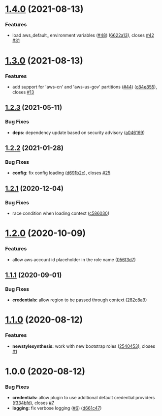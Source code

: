 # [1.4.0](https://github.com/aws-samples/cdk-assume-role-credential-plugin/compare/v1.3.0...v1.4.0) (2021-08-13)


### Features

* load aws_default_ environment variables ([#48](https://github.com/aws-samples/cdk-assume-role-credential-plugin/issues/48)) ([6622a13](https://github.com/aws-samples/cdk-assume-role-credential-plugin/commit/6622a13c5a951ecea9f6f6e863e397098dbd262e)), closes [#42](https://github.com/aws-samples/cdk-assume-role-credential-plugin/issues/42) [#31](https://github.com/aws-samples/cdk-assume-role-credential-plugin/issues/31)

# [1.3.0](https://github.com/aws-samples/cdk-assume-role-credential-plugin/compare/v1.2.3...v1.3.0) (2021-08-13)


### Features

* add support for 'aws-cn' and 'aws-us-gov' partitions ([#44](https://github.com/aws-samples/cdk-assume-role-credential-plugin/issues/44)) ([c84e855](https://github.com/aws-samples/cdk-assume-role-credential-plugin/commit/c84e85590aeef880341861669b226194142a6664)), closes [#13](https://github.com/aws-samples/cdk-assume-role-credential-plugin/issues/13)

## [1.2.3](https://github.com/aws-samples/cdk-assume-role-credential-plugin/compare/v1.2.2...v1.2.3) (2021-05-11)


### Bug Fixes

* **deps:** dependency update based on security advisory ([a046169](https://github.com/aws-samples/cdk-assume-role-credential-plugin/commit/a046169b62df9b86215652b86249644dabb70074))

## [1.2.2](https://github.com/aws-samples/cdk-assume-role-credential-plugin/compare/v1.2.1...v1.2.2) (2021-01-28)


### Bug Fixes

* **config:** fix config loading ([d691b2c](https://github.com/aws-samples/cdk-assume-role-credential-plugin/commit/d691b2c16f0b1d62d269e486c4b8a238aef330c1)), closes [#25](https://github.com/aws-samples/cdk-assume-role-credential-plugin/issues/25)

## [1.2.1](https://github.com/aws-samples/cdk-assume-role-credential-plugin/compare/v1.2.0...v1.2.1) (2020-12-04)


### Bug Fixes

* race condition when loading context ([c586030](https://github.com/aws-samples/cdk-assume-role-credential-plugin/commit/c586030fcb5e93b88d315073ea43b90ddc0785c5))

# [1.2.0](https://github.com/aws-samples/cdk-assume-role-credential-plugin/compare/v1.1.1...v1.2.0) (2020-10-09)


### Features

* allow aws account id placeholder in the role name ([056f3d7](https://github.com/aws-samples/cdk-assume-role-credential-plugin/commit/056f3d70c9f2b046d44ba29dcc1e17c51fe653d6))

## [1.1.1](https://github.com/aws-samples/cdk-assume-role-credential-plugin/compare/v1.1.0...v1.1.1) (2020-09-01)


### Bug Fixes

* **credentials:** allow region to be passed through context ([282c8a9](https://github.com/aws-samples/cdk-assume-role-credential-plugin/commit/282c8a92148fcecfe1eb2a204237611ff3df8437))

# [1.1.0](https://github.com/aws-samples/cdk-assume-role-credential-plugin/compare/v1.0.0...v1.1.0) (2020-08-12)


### Features

* **newstylesynthesis:** work with new bootstrap roles ([2540453](https://github.com/aws-samples/cdk-assume-role-credential-plugin/commit/2540453128338a706dac53b64199f089684dca50)), closes [#1](https://github.com/aws-samples/cdk-assume-role-credential-plugin/issues/1)

# 1.0.0 (2020-08-12)


### Bug Fixes

* **credentials:** allow plugin to use additional default credential providers ([f334bfd](https://github.com/aws-samples/cdk-assume-role-credential-plugin/commit/f334bfdd119395ddf1e08f99dad43caff8668c0b)), closes [#7](https://github.com/aws-samples/cdk-assume-role-credential-plugin/issues/7)
* **logging:** fix verbose logging ([#6](https://github.com/aws-samples/cdk-assume-role-credential-plugin/issues/6)) ([d661c47](https://github.com/aws-samples/cdk-assume-role-credential-plugin/commit/d661c4761bc969ae14ada169a3bc6b133f9c4c46))

